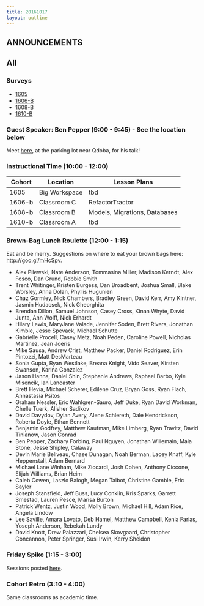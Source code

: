 ```yaml
---
title: 20161017
layout: outline
---
```


## ANNOUNCEMENTS

## All

### Surveys

* [1605]()
* [1606-B](https://goo.gl/forms/AHEWGuxjVR1VZoQp2)
* [1608-B](https://goo.gl/forms/db4lQoqNOsjQWOBs1)
* [1610-B]()

### Guest Speaker: Ben Pepper (9:00 - 9:45) - See the location below

Meet [here](https://www.google.com/maps/dir//1533+Market+Street,+Denver,+CO+80202/@39.7496161,-104.9996108,19z/data=!4m8!4m7!1m0!1m5!1m1!1s0x876c78c4e72a2309:0xcfbccf9d54a2a1e5!2m2!1d-104.9990636!2d39.7496162), at the parking lot near Qdoba, for his talk!

### Instructional Time (10:00 - 12:00)
| Cohort | Location | Lesson Plans |
| ------ | -------- | ------------ |
| 1605   | Big Workspace | tbd |
| 1606-b | Classroom C | RefactorTractor |
| 1608-b | Classroom B | Models, Migrations, Databases |
| 1610-b | Classroom A | tbd |


### Brown-Bag Lunch Roulette (12:00 - 1:15)
Eat and be merry. Suggestions on where to eat your brown bags here: http://goo.gl/mHcSpv.

* Alex Pilewski, Nate Anderson, Tommasina Miller, Madison Kerndt, Alex Fosco, Dan Grund, Robbie Smith
* Trent Whitinger, Kristen Burgess, Dan Broadbent, Joshua Small, Blake Worsley, Anna Dolan, Phyllis Hugunien
* Chaz Gormley, Nick Chambers, Bradley Green, David Kerr, Amy Kintner, Jasmin Hudacsek, Nick Gheorghita
* Brendan Dillon, Samuel Johnson, Casey Cross, Kinan Whyte, David Junta, Ann Wolff, Nick Erhardt
* Hilary Lewis, MaryJane Valade, Jennifer Soden, Brett Rivers, Jonathan Kimble, Jesse Spevack, Michael Schutte
* Gabrielle Procell, Casey Metz, Noah Peden, Caroline Powell, Nicholas Martinez, Jean Joeris
* Mike Sausa, Andrew Crist, Matthew Packer, Daniel Rodriguez, Erin Pintozzi, Matt DesMarteau
* Sonia Gupta, Ryan Westlake, Breana Knight, Vido Seaver, Kirsten Swanson, Karina Gonzalez
* Jason Hanna, Daniel Shin, Stephanie Andrews, Raphael Barbo, Kyle Misencik, Ian Lancaster
* Brett Hevia, Michael Scherer, Edilene Cruz, Bryan Goss, Ryan Flach, Annastasia Psitos
* Graham Nessler, Eric Wahlgren-Sauro, Jeff Duke, Ryan David Workman, Chelle Tuerk, Alisher Sadikov
* David Davydov, Dylan Avery, Alene Schlereth, Dale Hendrickson, Roberta Doyle, Ethan Bennett
* Benjamin Godfrey, Matthew Kaufman, Mike Limberg, Ryan Travitz, David Tinianow, Jason Conrad
* Ben Pepper, Zachary Forbing, Paul Nguyen, Jonathan Willemain, Maia Stone, Jesse Shipley, Calaway
* Devin Marie Beliveau, Chase Dunagan, Noah Berman, Lacey Knaff, Kyle Heppenstall, Adam Bernard
* Michael Lane Winham, Mike Ziccardi, Josh Cohen, Anthony Ciccone, Elijah Williams, Brian Heim
* Caleb Cowen, Laszlo Balogh, Megan Talbot, Christine Gamble, Eric Sayler
* Joseph Stansfield, Jeff Buss, Lucy Conklin, Kris Sparks, Garrett Smestad, Lauren Pesce, Marisa Burton
* Patrick Wentz, Justin Wood, Molly Brown, Michael Hill, Adam Rice, Angela Lindow
* Lee Saville, Amara Lovato, Deb Hamel, Matthew Campbell, Kenia Farias, Yoseph Anderson, Rebekah Lundy
* David Knott, Drew Palazzari, Chelsea Skovgaard, Christopher Concannon, Peter Springer, Susi Irwin, Kerry Sheldon


### Friday Spike (1:15 - 3:00)
Sessions posted [here](https://docs.google.com/document/d/16GOvVXm9UQSq0zsh_z9nFPEfRE9huS0gIi53EAa0sTI/edit).


### Cohort Retro (3:10 - 4:00)
Same classrooms as academic time.

